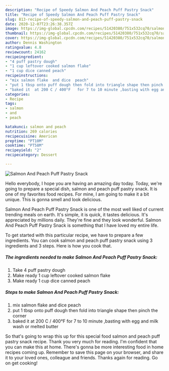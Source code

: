 ```yaml
---
description: "Recipe of Speedy Salmon And Peach Puff Pastry Snack"
title: "Recipe of Speedy Salmon And Peach Puff Pastry Snack"
slug: 813-recipe-of-speedy-salmon-and-peach-puff-pastry-snack
date: 2020-12-07T23:26:38.357Z
image: https://img-global.cpcdn.com/recipes/51420380/751x532cq70/salmon-and-peach-puff-pastry-snack-recipe-main-photo.jpg
thumbnail: https://img-global.cpcdn.com/recipes/51420380/751x532cq70/salmon-and-peach-puff-pastry-snack-recipe-main-photo.jpg
cover: https://img-global.cpcdn.com/recipes/51420380/751x532cq70/salmon-and-peach-puff-pastry-snack-recipe-main-photo.jpg
author: Dennis Washington
ratingvalue: 4.8
reviewcount: 24162
recipeingredient:
- "4 puff pastry dough"
- "1 cup leftover cooked salmon flake"
- "1 cup dice canned peach"
recipeinstructions:
- "mix salmon flake  and dice  peach"
- "put 1 tbsp onto puff dough then fold into triangle shape then pinch the corner"
- "baked it  at 200 C / 400°F   for 7 to 10 minute ,basting with egg and milk wash or melted butter"
categories:
- Recipe
tags:
- salmon
- and
- peach

katakunci: salmon and peach 
nutrition: 269 calories
recipecuisine: American
preptime: "PT10M"
cooktime: "PT58M"
recipeyield: "2"
recipecategory: Dessert

---
```



![Salmon And Peach Puff Pastry Snack](https://img-global.cpcdn.com/recipes/51420380/751x532cq70/salmon-and-peach-puff-pastry-snack-recipe-main-photo.jpg)

Hello everybody, I hope you are having an amazing day today. Today, we're going to prepare a special dish, salmon and peach puff pastry snack. It is one of my favorites food recipes. For mine, I am going to make it a bit unique. This is gonna smell and look delicious.



Salmon And Peach Puff Pastry Snack is one of the most well liked of current trending meals on earth. It's simple, it is quick, it tastes delicious. It's appreciated by millions daily. They're fine and they look wonderful. Salmon And Peach Puff Pastry Snack is something that I have loved my entire life.


To get started with this particular recipe, we have to prepare a few ingredients. You can cook salmon and peach puff pastry snack using 3 ingredients and 3 steps. Here is how you cook that.

<!--inarticleads1-->

##### The ingredients needed to make Salmon And Peach Puff Pastry Snack:

1. Take 4 puff pastry dough
1. Make ready 1 cup leftover cooked salmon flake
1. Make ready 1 cup dice canned peach




<!--inarticleads2-->

##### Steps to make Salmon And Peach Puff Pastry Snack:

1. mix salmon flake  and dice  peach
1. put 1 tbsp onto puff dough then fold into triangle shape then pinch the corner
1. baked it  at 200 C / 400°F   for 7 to 10 minute ,basting with egg and milk wash or melted butter




So that's going to wrap this up for this special food salmon and peach puff pastry snack recipe. Thank you very much for reading. I'm confident that you can make this at home. There's gonna be more interesting food in home recipes coming up. Remember to save this page on your browser, and share it to your loved ones, colleague and friends. Thanks again for reading. Go on get cooking!
